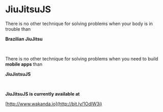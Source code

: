 # JiuJitsuJS

There is no other technique for solving problems when your body is in trouble than 

**Brazilian JiuJitsu**

<br>

There is no other technique for solving problems when you need to build  **mobile apps** than 

**JiuJistsuJS**

<br>

**JiuJitsuJS is currently available at**

[http://www.wakanda.io](http://bit.ly/1OdlW3j)
